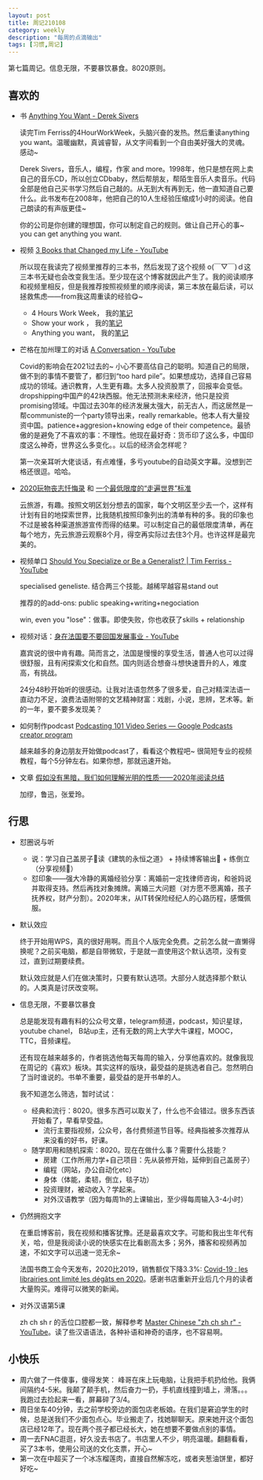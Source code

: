 ```yaml
---
layout: post
title: 周记210108
category: weekly
description: "每周的点滴输出"
tags: [习惯,周记]
---
```


第七篇周记。信息无限，不要暴饮暴食。8020原则。


## 喜欢的

- 书 [Anything You Want - Derek Sivers](https://sive.rs/a)

  读完Tim Ferriss的4HourWorkWeek，头脑兴奋的发热。然后重读anything you want。温暖幽默，真诚睿智，从文字间看到一个自由美好强大的灵魂。感动~

  Derek Sivers，音乐人，编程，作家 and more。1998年，他只是想在网上卖自己的音乐CD，所以创立CDbaby，然后帮朋友，帮陌生音乐人卖音乐。代码全部是他自己买书学习然后自己敲的。从无到大有再到无，他一直知道自己要什么。此书发布在2008年，他把自己的10人生经验压缩成1小时的阅读。他自己朗读的有声版更佳~ 

  你的公司是你创建的理想国，你可以制定自己的规则。做让自己开心的事~  you can get anything you want.

- 视频 [3 Books that Changed my Life - YouTube](https://www.youtube.com/watch?v=hv1gOEY3cs4)

  所以现在我读完了视频里推荐的三本书，然后发现了这个视频  o(￣▽￣)ｄ这三本书无疑也会改变我生活。至少现在这个博客就因此产生了。我的阅读顺序和视频里相反，但是我推荐按照视频里的顺序阅读，第三本放在最后读，可以拯救焦虑——from我这周重读的经验😋~ 

  - 4 Hours Work Week， 我的[笔记](https://zhanluyan.com/210105the_4hours_workweek.html)
  - Show your work ， 我的[笔记](https://zhanluyan.com/201230show_your_work.html) 
  - Anything you want， 我的[笔记](https://zhanluyan.com/210107anything_you_want.html)

- 芒格在加州理工的对话  [A Conversation - YouTube](https://www.youtube.com/watch?v=WaDU1J91hY8)

  Covid的影响会在2021过去的~ 小心不要高估自己的聪明。知道自己的局限，做不到的事情不要管了，都归到“too hard pile”。如果想成功，选择自己容易成功的领域。通识教育，人生更有趣。太多人投资股票了，回报率会变低。dropshipping中国产的42块西服。他无法预测未来经济，他只是投资promising领域。中国过去30年的经济发展太强大，前无古人，而这居然是一帮communiste的一个party领导出来，really remarkable。他本人有大量投资中国。patience+aggresion+knowing edge of their competence。最骄傲的是避免了不喜欢的事：不理性。他现在最好奇：货币印了这么多，中国印度这么神奇，世界这么多变化。。以后的经济会怎样呢？

  第一次亲耳听大佬谈话，有点难懂，多亏youtube的自动英文字幕。没想到芒格还很逗。哈哈。

- [2020玩物丧志忏悔录](https://www.douban.com/note/790104421/) 和 [一个最低限度的“走遍世界”标准](https://www.douban.com/note/760422233/)

  云旅游，有趣。按照文明区划分想去的国家，每个文明区至少去一个，这样有计划有目的地探索世界，比我随机按照印象列出的清单有种的多。我的印象也不过是被各种渠道旅游宣传而得的结果。可以制定自己的最低限度清单，再在每个地方，先云旅游云观察8个月，得空再实际过去住3个月。也许这样是最完美的。

- 视频单口 [Should You Specialize or Be a Generalist? | Tim Ferriss - YouTube](https://www.youtube.com/watch?v=wCPbPMRNnvk)

  specialised geneliste. 结合两三个技能。越稀罕越容易stand out

  推荐的的add-ons: public speaking+writing+negociation

  win, even you "lose"：做事。即使失败，你也收获了skills + relationship

- 视频对话：[身在法国要不要回国发展事业 - YouTube](https://www.youtube.com/watch?v=pcyA7ofumK0)

  嘉宾说的很中肯有趣。简而言之，法国是慢慢的享受生活，普通人也可以过得很舒服，且有闲探索文化和自然。国内则适合想奋斗想快速晋升的人，难度高，有挑战。

  24分48秒开始听的很感动。让我对法语忽然多了很多爱，自己对精深法语一直动力不足，浪费法语附带的文艺精神财富：戏剧，小说，思辨，艺术等。新的一年，要不要多发现美？

- 如何制作podcast [Podcasting 101 Video Series — Google Podcasts creator program](https://googlecp.prx.org/podcasting-101)

  越来越多的身边朋友开始做podcast了，看看这个教程吧~ 很简短专业的视频教程，每个5分钟左右。如果你想，那就迅速开始。

- 文章 [假如没有黑暗，我们如何理解光明的性质——2020年阅读总结](https://www.douban.com/note/790526876/)

  加缪，鲁迅，张爱玲。


## 行思

- 怼圈说与听

  - 说：学习自己盖房子🚩读《建筑的永恒之道》 + 持续博客输出🚩 + 练倒立（分享视频🚩）
  - 怼印象——强大冷静的离婚经验分享：离婚前一定找律师咨询，和爸妈说并取得支持。然后再找对象摊牌。离婚三大问题（对方愿不愿离婚，孩子抚养权，财产分割）。2020年末，从IT转保险经纪人的心路历程，感慨佩服。

- 默认效应

  终于开始用WPS，真的很好用啊。而且个人版完全免费。之前怎么就一直懒得换呢？之前买电脑，都是自带微软，于是就一直使用这个默认选项，没有变过，直到过期要续费。

  默认效应就是人们在做决策时，只要有默认选项。大部分人就选择那个默认的。人类真是讨厌改变啊。

- 信息无限，不要暴饮暴食

  总是能发现有趣有料的公众号文章，telegram频道，podcast，知识星球，youtube chanel， B站up主，还有无数的网上大学大牛课程，MOOC，TTC，音频课程。

  还有现在越来越多的，作者挑选他每天每周的输入，分享他喜欢的。就像我现在周记的《喜欢》板块。其实这样的版块，最受益的是挑选者自己。忽然明白了当时谁说的。书单不重要，最受益的是开书单的人。

  我不知道怎么筛选，暂时试试：

  - 经典和流行：8020。很多东西可以取关了，什么也不会错过。很多东西该开始看了，早看早受益。
    - 流行主要指视频，公众号，各付费频道节目等。经典指被多次推荐从来没看的好书，好课。
  - 随学即用和随机探索：8020。现在在做什么事？需要什么技能？
    - 房建（工作所用力学+自己项目：先从装修开始，延伸到自己盖房子）
    - 编程（网站，办公自动化etc）
    - 身体（体能，柔韧，倒立，毯子功）
    - 投资理财，被动收入？学起来。
    - 对外汉语教学（因为每周1h的上课输出，至少得每周输入3-4小时）

- 仍然拥抱文字

  在重启博客前，我在视频和播客犹豫。还是最喜欢文字。可能和我出生年代有关，哈，但是我阅读小说的快感实在比看剧高太多；另外，播客和视频再加速，不如文字可以迅速一览无余~ 

  法国书商工会今天发布，2020比2019，销售额仅下降3.3%: [Covid-19 : les librairies ont limité les dégâts en 2020](https://www.franceculture.fr/economie/covid-19-les-librairies-ont-limite-les-degats-en-2020)。感谢书店重新开业后几个月的读者大量购买。难得可以微笑的新闻。

- 对外汉语第5课

  zh ch sh r 的舌位口腔都一致，解释参考 [Master Chinese "zh ch sh r" - YouTube](https://www.youtube.com/watch?v=dpQ3IMd4AMg)。读了些汉语语法，各种补语和神奇的语序，也不容易啊。

## 小快乐

- 周六做了一件傻事，傻得发笑： 峰哥在床上玩电脑，让我把手机扔给他。我俩间隔约4-5米。我颠了颠手机，然后奋力一扔，手机直线撞到墙上，滑落。。。我跑过去捡起来一看，屏幕碎了3/4。
- 周日坐车40分钟，去之前学校旁边的面包店老板娘。在我们是窘迫学生的时候，总是送我们不少面包点心。毕业搬走了，找她聊聊天。原来她开这个面包店已经12年了。现在两个孩子都已经长大，她在想要不要做点别的事情。
- 周一去FNAC逛逛，好久没去书店了。书店里人不少，明亮温暖。翻翻看看，买了3本书，使用公司送的文化支票，开心~
- 第一次在中超买了一个冰冻榴莲肉，直接自然解冻吃，或者夹葱油饼里，都好好吃~

